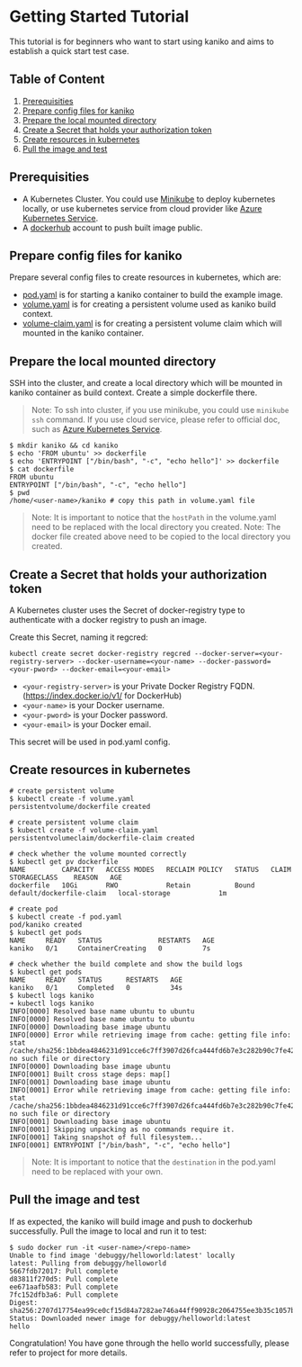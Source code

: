 # Getting Started Tutorial

This tutorial is for beginners who want to start using kaniko and aims to establish a quick start test case.

## Table of Content

1. [Prerequisities](#Prerequisities)
2. [Prepare config files for kaniko](#Prepare-config-files-for-kaniko)
3. [Prepare the local mounted directory](#Prepare-the-local-mounted-directory)
4. [Create a Secret that holds your authorization token](#Create-a-Secret-that-holds-your-authorization-token)
5. [Create resources in kubernetes](#Create-resources-in-kubernetes)
6. [Pull the image and test](#Pull-the-image-and-test)

## Prerequisities

- A Kubernetes Cluster. You could use [Minikube](https://kubernetes.io/docs/setup/minikube/) to deploy kubernetes locally, or use kubernetes service from cloud provider like [Azure Kubernetes Service](https://azure.microsoft.com/en-us/services/kubernetes-service/).
- A [dockerhub](https://hub.docker.com/) account to push built image public.

## Prepare config files for kaniko

Prepare several config files to create resources in kubernetes, which are:

- [pod.yaml](../examples/pod.yaml) is for starting a kaniko container to build the example image.
- [volume.yaml](../examples/volume.yaml) is for creating a persistent volume used as kaniko build context.
- [volume-claim.yaml](../examples/volume-claim.yaml) is for creating a persistent volume claim which will mounted in the kaniko container.

## Prepare the local mounted directory

SSH into the cluster, and create a local directory which will be mounted in kaniko container as build context. Create a simple dockerfile there.

> Note: To ssh into cluster, if you use minikube, you could use `minikube ssh` command. If you use cloud service, please refer to official doc, such as [Azure Kubernetes Service](https://docs.microsoft.com/en-us/azure/aks/ssh#code-try-0).

```shell
$ mkdir kaniko && cd kaniko
$ echo 'FROM ubuntu' >> dockerfile
$ echo 'ENTRYPOINT ["/bin/bash", "-c", "echo hello"]' >> dockerfile
$ cat dockerfile
FROM ubuntu
ENTRYPOINT ["/bin/bash", "-c", "echo hello"]
$ pwd
/home/<user-name>/kaniko # copy this path in volume.yaml file
```

> Note: It is important to notice that the `hostPath` in the volume.yaml need to be replaced with the local directory you created.
> Note: The docker file created above need to be copied to the local directory you created.

## Create a Secret that holds your authorization token

A Kubernetes cluster uses the Secret of docker-registry type to authenticate with a docker registry to push an image.

Create this Secret, naming it regcred:

```shell
kubectl create secret docker-registry regcred --docker-server=<your-registry-server> --docker-username=<your-name> --docker-password=<your-pword> --docker-email=<your-email>
```

- `<your-registry-server>` is your Private Docker Registry FQDN. (https://index.docker.io/v1/ for DockerHub)
- `<your-name>` is your Docker username.
- `<your-pword>` is your Docker password.
- `<your-email>` is your Docker email.

This secret will be used in pod.yaml config.

## Create resources in kubernetes

```shell
# create persistent volume
$ kubectl create -f volume.yaml
persistentvolume/dockerfile created

# create persistent volume claim
$ kubectl create -f volume-claim.yaml
persistentvolumeclaim/dockerfile-claim created

# check whether the volume mounted correctly
$ kubectl get pv dockerfile
NAME         CAPACITY   ACCESS MODES   RECLAIM POLICY   STATUS   CLAIM                      STORAGECLASS    REASON   AGE
dockerfile   10Gi       RWO            Retain           Bound    default/dockerfile-claim   local-storage            1m

# create pod
$ kubectl create -f pod.yaml
pod/kaniko created
$ kubectl get pods
NAME     READY   STATUS              RESTARTS   AGE
kaniko   0/1     ContainerCreating   0          7s

# check whether the build complete and show the build logs
$ kubectl get pods
NAME     READY   STATUS      RESTARTS   AGE
kaniko   0/1     Completed   0          34s
$ kubectl logs kaniko
➜ kubectl logs kaniko
INFO[0000] Resolved base name ubuntu to ubuntu
INFO[0000] Resolved base name ubuntu to ubuntu
INFO[0000] Downloading base image ubuntu
INFO[0000] Error while retrieving image from cache: getting file info: stat /cache/sha256:1bbdea4846231d91cce6c7ff3907d26fca444fd6b7e3c282b90c7fe4251f9f86: no such file or directory
INFO[0000] Downloading base image ubuntu
INFO[0001] Built cross stage deps: map[]
INFO[0001] Downloading base image ubuntu
INFO[0001] Error while retrieving image from cache: getting file info: stat /cache/sha256:1bbdea4846231d91cce6c7ff3907d26fca444fd6b7e3c282b90c7fe4251f9f86: no such file or directory
INFO[0001] Downloading base image ubuntu
INFO[0001] Skipping unpacking as no commands require it.
INFO[0001] Taking snapshot of full filesystem...
INFO[0001] ENTRYPOINT ["/bin/bash", "-c", "echo hello"]
```

> Note: It is important to notice that the `destination` in the pod.yaml need to be replaced with your own.

## Pull the image and test

If as expected, the kaniko will build image and push to dockerhub successfully. Pull the image to local and run it to test:

```shell
$ sudo docker run -it <user-name>/<repo-name>
Unable to find image 'debuggy/helloworld:latest' locally
latest: Pulling from debuggy/helloworld
5667fdb72017: Pull complete
d83811f270d5: Pull complete
ee671aafb583: Pull complete
7fc152dfb3a6: Pull complete
Digest: sha256:2707d17754ea99ce0cf15d84a7282ae746a44ff90928c2064755ee3b35c1057b
Status: Downloaded newer image for debuggy/helloworld:latest
hello
```

Congratulation! You have gone through the hello world successfully, please refer to project for more details.
